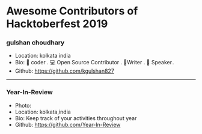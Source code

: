 # Awesome Contributors of Hacktoberfest 2019

### gulshan choudhary

- Location: kolkata india
- Bio: 📱 coder . 💻 Open Source Contributor . 📝Writer . 🎤 Speaker . 
- Github: https://github.com/kgulshan827

-----------

### Year-In-Review
- Photo: 
- Location: kolkata,india
- Bio: Keep track of your activities throughout year
- Github: https://github.com/Year-In-Review

